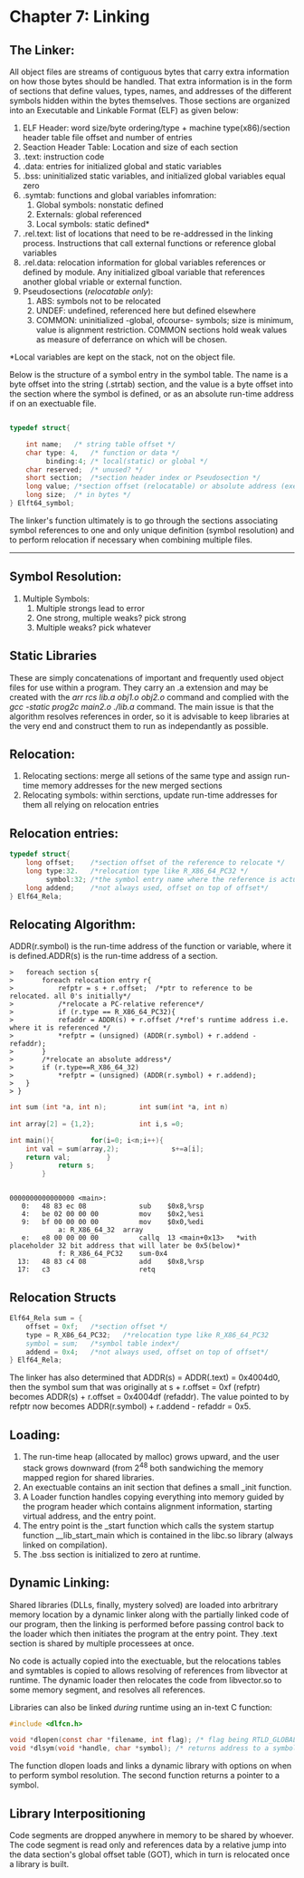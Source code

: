 # Chapter 7: Linking

## The Linker:

All object files are streams of contiguous bytes that carry extra information on how those bytes should be handled. That extra information is in the form of sections that define values, types, names, and addresses of the different symbols hidden within the bytes themselves. Those sections are organized into an Executable and Linkable Format (ELF) as given below: 


1.	ELF Header: word size/byte ordering/type + machine type(x86)/section header table file offset and number of entries
1.	Seaction Header Table:  Location and size of each section 
1.	.text: instruction code
1.	.data: entries for initialized global and static variables
1.	.bss: uninitialized static variables, and initialized global variables equal zero
1.	.symtab: functions and global variables infomration:
	1.	Global symbols: nonstatic defined
	2.	Externals: global referenced
	3.	Local symbols: static defined*
1.	.rel.text: list of locations that need to be re-addressed in  the linking process. Instructions that call external functions or reference global variables
1.	.rel.data: relocation information for global variables references or defined by module. Any initialized glboal variable that references another global vriable or external function.
1.	Pseudosections (*relocatable only*):
	1.	ABS: symbols not to be relocated
	2.	UNDEF: undefined, referenced here but defined elsewhere
	3.	COMMON: uninitialized -global, ofcourse- symbols; size is minimum, value is alignment restriction. COMMON sections hold weak values as  measure of deferrance on which will be chosen.

*Local variables are kept on the stack, not on the object file.

Below is the structure of a symbol entry in the symbol table. The name is a byte offset into the string (.strtab) section, and the value is a byte offset into the section where the symbol is defined, or as an absolute run-time address if on an exectuable file. 

```c

typedef struct{

	int name;	/* string table offset */
	char type: 4,	/* function or data */
	     binding:4;	/* local(static) or global */
	char reserved;	/* unused? */
	short section;	/*section header index or Pseudosection */
	long value;	/*section offset (relocatable) or absolute address (executable)*/
	long size;	/* in bytes */
} Elft64_symbol;

```

The linker's function ultimately is to go through the sections associating symbol references to one and only unique definition (symbol resolution) and to perform relocation if necessary when combining multiple files.

---

## Symbol Resolution:

1.	Multiple Symbols:
	1.	Multiple strongs lead to error
	2.	One strong, multiple weaks? pick strong
	3.	Multiple weaks? pick whatever


## Static Libraries

These are simply concatenations of important and frequently used object files for use within a program. They carry an .a extension and may be created with the *arr rcs lib.a obj1.o obj2.o* command and complied with the *gcc -static prog2c main2.o ./lib.a* command. The main issue is that the algorithm resolves references in order, so it is advisable to keep libraries at the very end and construct them to run as independantly as possible.


## Relocation:

1.	Relocating sections: merge all setions of the same type and assign run-time memory addresses for the new merged sections
1.	Relocating symbols: within serctions, update run-time addresses for them all relying on relocation entries

## Relocation entries:

```c
typedef struct{
	long offset;	/*section offset of the reference to relocate */
	long type:32.	/*relocation type like R_X86_64_PC32 */
	     symbol:32;	/*the symbol entry name where the reference is actually defined*/
	long addend;	/*not always used, offset on top of offset*/
} Elf64_Rela;
```

## Relocating Algorithm:
ADDR(r.symbol) is the run-time address of the function or variable, where it is defined.ADDR(s) is the run-time address of a section.


```
>	foreach section s{
>		foreach relocation entry r{
>			refptr = s + r.offset;	/*ptr to reference to be relocated. all 0's initially*/
>			/*relocate a PC-relative reference*/
>			if (r.type == R_X86_64_PC32){
>			refaddr = ADDR(s) + r.offset /*ref's runtime address i.e. where it is referenced */
>			*refptr = (unsigned) (ADDR(r.symbol) + r.addend - refaddr);
>		}
>		/*relocate an absolute address*/ 
>		if (r.type==R_X86_64_32)
>			*refptr = (unsigned) (ADDR(r.symbol) + r.addend);
>	}
> }
```

```c
int sum (int *a, int n);		int sum(int *a, int n)
	
int array[2] = {1,2};			int i,s =0;

int main(){			for(i=0; i<n;i++){
	int val = sum(array,2);				s+=a[i];
	return val;			}
}			return s;
		}
```


```assembly

0000000000000000 <main>:
   0:	48 83 ec 08          	sub    $0x8,%rsp
   4:	be 02 00 00 00       	mov    $0x2,%esi
   9:	bf 00 00 00 00       	mov    $0x0,%edi
			a: R_X86_64_32	array
   e:	e8 00 00 00 00       	callq  13 <main+0x13>	*with placeholder 32 bit address that will later be 0x5(below)*
			f: R_X86_64_PC32	sum-0x4
  13:	48 83 c4 08          	add    $0x8,%rsp
  17:	c3                   	retq   
```

## Relocation Structs

```c
Elf64_Rela sum = {
	offset = 0xf;	/*section offset */
	type = R_X86_64_PC32;	/*relocation type like R_X86_64_PC32
	symbol = sum;	/*symbol table index*/
	addend = 0x4;	/*not always used, offset on top of offset*/
} Elf64_Rela;
```

The linker has also determined that ADDR(s) = ADDR(.text) = 0x4004d0, then the symbol sum that was originally at s + r.offset = 0xf (refptr) becomes ADDR(s) + r.offset = 0x4004df (refaddr). The value pointed to by refptr now becomes ADDR(r.symbol) + r.addend - refaddr = 0x5.


## Loading:

1.	The run-time heap (allocated by malloc) grows upward, and the user stack grows downward (from 2<sup>48</sup> both sandwiching the memory mapped region for shared libraries. 
1.	An exectuable contains an init section that defines a small _init function. 
1.	A Loader function handles copying everything into memory guided by the program header which contains alignment information, starting virtual address, and the entry point.
1.	The entry point is the _start function which calls the system startup function __lib_start_main which is contained in the libc.so library (always linked on compilation).
1.	The .bss section is initialized to zero at runtime.

## Dynamic Linking:

Shared libraries (DLLs, finally, mystery solved) are loaded into arbritrary memory location by a dynamic linker along with the partially linked code of our program, then the linking is performed before passing control back to the loader which then initiates the program at the entry point. They .text section is shared by multiple processees at once.

No code is actually copied into the exectuable, but the relocations tables and symtables is copied to allows resolving of references from libvector at runtime. The dynamic loader then relocates the code from libvector.so to some memory segment, and resolves all references.

Libraries can also be linked *during* runtime using an in-text C function:


```c
#include <dlfcn.h>

void *dlopen(const char *filename, int flag); /* flag being RTLD_GLOBAL, RTLD_NOW or RTLD_LAZY*/
void *dlsym(void *handle, char *symbol); /* returns address to a symbol in the handle (shared library above) */
```
The function dlopen loads and links a dynamic library with options on when to perform symbol resolution. The second function returns a pointer to a symbol.


## Library Interpositioning

Code segments are dropped anywhere in memory to be shared by whoever. The code segment is read only and references data by a relative jump into the data section's global offset table (GOT), which in turn is relocated once a library is built.
